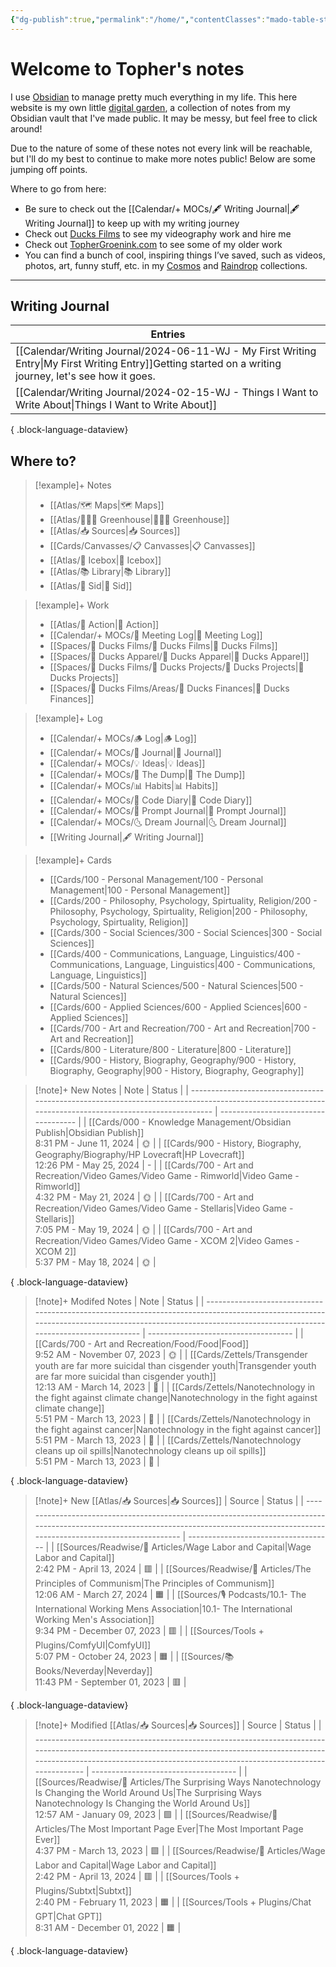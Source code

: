 ```yaml
---
{"dg-publish":true,"permalink":"/home/","contentClasses":"mado-table-stripe","tags":["gardenEntry"]}
---
```




# Welcome to Topher's notes

I use [Obsidian](https://obsidian.md/) to manage pretty much everything in my life. This here website is my own little [digital garden](https://www.technologyreview.com/2020/09/03/1007716/digital-gardens-let-you-cultivate-your-own-little-bit-of-the-internet/), a collection of notes from my Obsidian vault that I've made public. It may be messy, but feel free to click around!

Due to the nature of some of these notes not every link will be reachable, but I'll do my best to continue to make more notes public! Below are some jumping off points.

Where to go from here:
- Be sure to check out the [[Calendar/+ MOCs/🖋 Writing Journal\|🖋 Writing Journal]] to keep up with my writing journey
- Check out [Ducks Films](http://ducksfilms.com) to see my videography work and hire me
- Check out [TopherGroenink.com](http://tophergroenink.com) to see some of my older work
- You can find a bunch of cool, inspiring things I’ve saved, such as videos, photos, art, funny stuff, etc. in my [Cosmos](https://www.cosmos.so/topher) and [Raindrop](https://raindrop.io/tophg) collections.

---

## Writing Journal

| Entries                                                                                                                                                                               |
| ------------------------------------------------------------------------------------------------------------------------------------------------------------------------------------- |
| [[Calendar/Writing Journal/2024-06-11-WJ - My First Writing Entry\|My First Writing Entry]]<span class=summary>Getting started on a writing journey, let's see how it goes.</span> |
| [[Calendar/Writing Journal/2024-02-15-WJ - Things I Want to Write About\|Things I Want to Write About]]<span class=summary></span>                                                 |

{ .block-language-dataview}

## Where to?

> [!example]+ Notes
> - [[Atlas/🗺 Maps\|🗺 Maps]]
> - [[Atlas/👨🏻‍🌾 Greenhouse\|👨🏻‍🌾 Greenhouse]]
> - [[Atlas/📥 Sources\|📥 Sources]]
> - [[Cards/Canvasses/📋 Canvasses\|📋 Canvasses]]
> - [[Atlas/🧊 Icebox\|🧊 Icebox]]
> - [[Atlas/📚 Library\|📚 Library]]
> - [[Atlas/🧠 Sid\|🧠 Sid]]

> [!example]+ Work
> - [[Atlas/🏹 Action\|🏹 Action]]
> - [[Calendar/+ MOCs/👥 Meeting Log\|👥 Meeting Log]]
> - [[Spaces/🦆 Ducks Films/🦆 Ducks Films\|🦆 Ducks Films]]
> - [[Spaces/🦆 Ducks Apparel/🦆 Ducks Apparel\|🦆 Ducks Apparel]]
> - [[Spaces/🦆 Ducks Films/🌈 Ducks Projects/🌈 Ducks Projects\|🌈 Ducks Projects]]
> - [[Spaces/🦆 Ducks Films/Areas/💸 Ducks Finances\|💸 Ducks Finances]]

> [!example]+ Log
> - [[Calendar/+ MOCs/🪵 Log\|🪵 Log]]
> - [[Calendar/+ MOCs/📓 Journal\|📓 Journal]]
> - [[Calendar/+ MOCs/💡 Ideas\|💡 Ideas]]
> - [[Calendar/+ MOCs/🔗 The Dump\|🔗 The Dump]]
> - [[Calendar/+ MOCs/📊 Habits\|📊 Habits]]
> - [[Calendar/+ MOCs/🧪 Code Diary\|🧪 Code Diary]]
> - [[Calendar/+ MOCs/🎲 Prompt Journal\|🎲 Prompt Journal]]
> - [[Calendar/+ MOCs/🌜 Dream Journal\|🌜 Dream Journal]]
> - [[Writing Journal\|🖋 Writing Journal]]

> [!example]+ Cards
> - [[Cards/100 - Personal Management/100 - Personal Management\|100 - Personal Management]]
> - [[Cards/200 - Philosophy, Psychology, Spirtuality, Religion/200 - Philosophy, Psychology, Spirtuality, Religion\|200 - Philosophy, Psychology, Spirtuality, Religion]]
> - [[Cards/300 - Social Sciences/300 - Social Sciences\|300 - Social Sciences]]
> - [[Cards/400 - Communications, Language, Linguistics/400 - Communications, Language, Linguistics\|400 - Communications, Language, Linguistics]]
> - [[Cards/500 - Natural Sciences/500 - Natural Sciences\|500 - Natural Sciences]]
> - [[Cards/600 - Applied Sciences/600 - Applied Sciences\|600 - Applied Sciences]]
> - [[Cards/700 - Art and Recreation/700 - Art and Recreation\|700 - Art and Recreation]]
> - [[Cards/800 - Literature/800 - Literature\|800 - Literature]]
> - [[Cards/900 - History, Biography, Geography/900 - History, Biography, Geography\|900 - History, Biography, Geography]]

> [!note]+ New Notes
>  | Note                                                                                                                                                  | Status                               |
> | ----------------------------------------------------------------------------------------------------------------------------------------------------- | ------------------------------------ |
> | [[Cards/000 - Knowledge Management/Obsidian Publish\|Obsidian Publish]]<br><span class='block'>8:31 PM - June 11, 2024</span>                      | <span class='center-block'>🌞</span> |
> | [[Cards/900 - History, Biography, Geography/Biography/HP Lovecraft\|HP Lovecraft]]<br><span class='block'>12:26 PM - May 25, 2024</span>           | <span class='center-block'>\-</span> |
> | [[Cards/700 - Art and Recreation/Video Games/Video Game - Rimworld\|Video Game - Rimworld]]<br><span class='block'>4:32 PM - May 21, 2024</span>   | <span class='center-block'>🌞</span> |
> | [[Cards/700 - Art and Recreation/Video Games/Video Game - Stellaris\|Video Game - Stellaris]]<br><span class='block'>7:05 PM - May 19, 2024</span> | <span class='center-block'>🌞</span> |
> | [[Cards/700 - Art and Recreation/Video Games/Video Game - XCOM 2\|Video Games - XCOM 2]]<br><span class='block'>5:37 PM - May 18, 2024</span>      | <span class='center-block'>🌞</span> |
> 
{ .block-language-dataview}

> [!note]+ Modifed Notes
>  | Note                                                                                                                                                                                                    | Status                               |
> | ------------------------------------------------------------------------------------------------------------------------------------------------------------------------------------------------------- | ------------------------------------ |
> | [[Cards/700 - Art and Recreation/Food/Food\|Food]]<br><span class='block'>9:52 AM - November 07, 2023</span>                                                                                         | <span class='center-block'>🌞</span> |
> | [[Cards/Zettels/Transgender youth are far more suicidal than cisgender youth\|Transgender youth are far more suicidal than cisgender youth]]<br><span class='block'>12:13 AM - March 14, 2023</span> | <span class='center-block'>🌿</span> |
> | [[Cards/Zettels/Nanotechnology in the fight against climate change\|Nanotechnology in the fight against climate change]]<br><span class='block'>5:51 PM - March 13, 2023</span>                      | <span class='center-block'>🌿</span> |
> | [[Cards/Zettels/Nanotechnology in the fight against cancer\|Nanotechnology in the fight against cancer]]<br><span class='block'>5:51 PM - March 13, 2023</span>                                      | <span class='center-block'>🌿</span> |
> | [[Cards/Zettels/Nanotechnology cleans up oil spills\|Nanotechnology cleans up oil spills]]<br><span class='block'>5:51 PM - March 13, 2023</span>                                                    | <span class='center-block'>🌿</span> |
> 
{ .block-language-dataview}


> [!note]+ New [[Atlas/📥 Sources\|📥 Sources]]
>  | Source                                                                                                                                                                                   | Status                               |
> | ---------------------------------------------------------------------------------------------------------------------------------------------------------------------------------------- | ------------------------------------ |
> | [[Sources/Readwise/📰 Articles/Wage Labor and Capital\|Wage Labor and Capital]]<br><span class='block'>2:42 PM - April 13, 2024</span>                                                | <span class='center-block'>🟥</span> |
> | [[Sources/Readwise/📰 Articles/The Principles of Communism\|The Principles of Communism]]<br><span class='block'>12:06 AM - March 27, 2024</span>                                     | <span class='center-block'>🟧</span> |
> | [[Sources/🎙 Podcasts/10.1- The International Working Mens Association\|10.1- The International Working Men's Association]]<br><span class='block'>9:34 PM - December 07, 2023</span> | <span class='center-block'>🟥</span> |
> | [[Sources/Tools + Plugins/ComfyUI\|ComfyUI]]<br><span class='block'>5:07 PM - October 24, 2023</span>                                                                                 | <span class='center-block'>🟧</span> |
> | [[Sources/📚 Books/Neverday\|Neverday]]<br><span class='block'>11:43 PM - September 01, 2023</span>                                                                                   | <span class='center-block'>🟥</span> |
> 
{ .block-language-dataview}

> [!note]+ Modified [[Atlas/📥 Sources\|📥 Sources]]
>  | Source                                                                                                                                                                                                                               | Status                               |
> | ------------------------------------------------------------------------------------------------------------------------------------------------------------------------------------------------------------------------------------ | ------------------------------------ |
> | [[Sources/Readwise/📰 Articles/The Surprising Ways Nanotechnology Is Changing the World Around Us\|The Surprising Ways Nanotechnology Is Changing the World Around Us]]<br><span class='block'>12:57 AM - January 09, 2023</span> | <span class='center-block'>🟩</span> |
> | [[Sources/Readwise/📰 Articles/The Most Important Page Ever\|The Most Important Page Ever]]<br><span class='block'>4:37 PM - March 13, 2023</span>                                                                                | <span class='center-block'>🟩</span> |
> | [[Sources/Readwise/📰 Articles/Wage Labor and Capital\|Wage Labor and Capital]]<br><span class='block'>2:42 PM - April 13, 2024</span>                                                                                            | <span class='center-block'>🟥</span> |
> | [[Sources/Tools + Plugins/Subtxt\|Subtxt]]<br><span class='block'>2:40 PM - February 11, 2023</span>                                                                                                                              | <span class='center-block'>🟧</span> |
> | [[Sources/Tools + Plugins/Chat GPT\|Chat GPT]]<br><span class='block'>8:31 AM - December 01, 2022</span>                                                                                                                          | <span class='center-block'>🟧</span> |
> 
{ .block-language-dataview}
